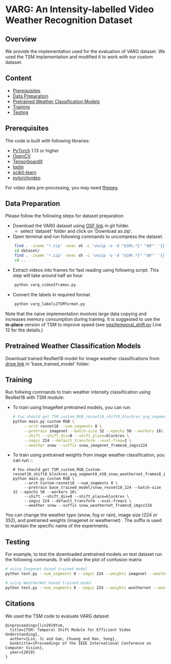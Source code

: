# VARG: An Intensity-labelled Video Weather Recognition Dataset 

## Overview

We provide the implementation used for the evaluation of VARG dataset. We used the TSM implementation and modified it to work with our custom dataset.

## Content

- [Prerequisites](#prerequisites)
- [Data Preparation](#data-preparation)
- [Pretrained Weather Classification Models](#pretrained-models)
- [Training](#training)
- [Testing](#testing)

## Prerequisites

The code is built with following libraries:

- [PyTorch](https://pytorch.org/) 1.13 or higher
- [OpenCV](https://opencv.org/)
- [TensorboardX](https://github.com/lanpa/tensorboardX)
- [tqdm](https://github.com/tqdm/tqdm.git)
- [scikit-learn](https://scikit-learn.org/stable/)
- [pytorchvideo](https://pytorchvideo.org/)

For video data pre-processing, you may need [ffmpeg](https://www.ffmpeg.org/).

## Data Preparation
Please follow the following steps for dataset preparation
- Download the VARG dataset using [OSF link](https://osf.io/w6q3t/?view_only=5ff76f00497641a18059657fcd1efcf2) in git folder.
    - select 'dataset' folder and click on 'Download as zip'.
- Open terminal and run following commands to uncompress the dataset.
```bash
    find . -iname '*.zip' -exec sh -c 'unzip -o -d "${0%.*}" "$0"' '{}' ';'
    cd dataset/
    find . -iname '*.zip' -exec sh -c 'unzip -o -d "${0%.*}" "$0"' '{}' ';'
    cd ..
```
- Extract videos into frames for fast reading using following script. This step will take around half an hour
```bash
    python varg_video2frames.py
```
- Convert the labels in required format
```bash
    python varg_labels2TSMformat.py
```

Note that the naive implementation involves large data copying and increases memory consumption during training. It is suggested to use the **in-place** version of TSM to improve speed (see [ops/temporal_shift.py](ops/temporal_shift.py) Line 12 for the details.)

## Pretrained Weather Classification Models
Download trained ResNet18 model for image weather classifications from [drive link](https://drive.google.com/drive/folders/1zMz1RTN28bSiL11ncZa6o09-HbkVVsI4?usp=drive_link) in 'base_trained_model' folder.

## Training 

Run follwing commands to train weather intensity classification using ResNet18 with TSM module:

- To train using ImageNet pretrained models, you can run:

  ```bash
  # You should get TSM_custom_RGB_resnet18_shift8_blockres_avg_segment8_e50_snow_imagenet_frames8_imgsz224.pth
  python main.py custom RGB \
       --arch resnet18 --num_segments 8 \
       --pretrain imagenet --batch-size 32 --epochs 50 --workers 16\
       --shift --shift_div=8 --shift_place=blockres \
       --imgsz 224 --default_transform --eval-freq=1 \
       --weather snow --suffix snow_imagenet_frames8_imgsz224
  ```
- To train using pretrained weights from image weather classification, you can run ::

  ```
  # You should get TSM_custom_RGB_Custom-resnet18_shift8_blockres_avg_segment8_e50_snow_weathernet_frames8_imgsz224.pth
  python main.py custom RGB \
       --arch Custom-resnet18 --num_segments 8 \
       --pretrain base_trained_model/snow_resnet18_224 --batch-size 32 --epochs 50 --workers 16\
       --shift --shift_div=8 --shift_place=blockres \
       --imgsz 224 --default_transform --eval-freq=1 \
       --weather snow --suffix snow_weathernet_frames8_imgsz224
  ```
You can change the weather type (snow, fog or rain), image size (224 or 352), and pretrained weights (imagenet or weathernet) . The suffix is used to maintain the specific name of the experiments.

## Testing 

For example, to test the downloaded pretrained models on test dataset run the following commands. It will show the plot of confusion matrix

```bash
# using Imagenet based trained model
python test.py --num_segments 8 --imgsz 224 --weights imagenet --weather snow --arch resnet18

# using WeatherNet based trained model
python test.py --num_segments 8 --imgsz 224 --weights weathernet --weather snow --arch Custom-resnet18
```

## Citations
We used the TSM code to evaluate VARG dataset
```
@inproceedings{lin2019tsm,
  title={TSM: Temporal Shift Module for Efficient Video Understanding},
  author={Lin, Ji and Gan, Chuang and Han, Song},
  booktitle={Proceedings of the IEEE International Conference on Computer Vision},
  year={2019}
} 
```
